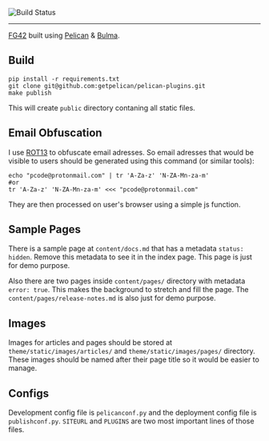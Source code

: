 ![Build Status](https://gitlab.com/pouya-abbassi/pouyacode/badges/master/build.svg)

---

[FG42](https://fg42.org) built using [Pelican](https://blog.getpelican.com) & [Bulma](https://bulma.io).

## Build

```
pip install -r requirements.txt
git clone git@github.com:getpelican/pelican-plugins.git
make publish
```

This will create `public` directory contaning all static files.

## Email Obfuscation
I use [ROT13](https://en.wikipedia.org/wiki/ROT13) to obfuscate email adresses.
So email adresses that would be visible to users should be generated using this command (or similar tools):

```
echo "pcode@protonmail.com" | tr 'A-Za-z' 'N-ZA-Mn-za-m'
#or
tr 'A-Za-z' 'N-ZA-Mn-za-m' <<< "pcode@protonmail.com"
```

They are then processed on user's browser using a simple js function.

## Sample Pages
There is a sample page at `content/docs.md` that has a metadata `status: hidden`.
Remove this metadata to see it in the index page. This page is just for demo purpose.

Also there are two pages inside `content/pages/` directory with metadata `error: true`.
This makes the background to stretch and fill the page.
The `content/pages/release-notes.md` is also just for demo purpose.

## Images
Images for articles and pages should be stored at `theme/static/images/articles/` and `theme/static/images/pages/` directory.
These images should be named after their page title so it would be easier to manage.

## Configs
Development config file is `pelicanconf.py` and the deployment config file is `publishconf.py`.
`SITEURL` and `PLUGINS` are two most important lines of those files.

